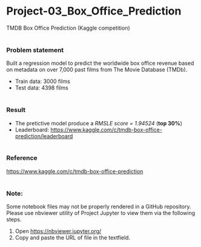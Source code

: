 # Project-03_Box_Office_Prediction
TMDB Box Office Prediction (Kaggle competition)
<br><br>

### Problem statement
Built a regression model to predict the worldwide box office revenue based on metadata on over 7,000 past films from The Movie Database (TMDb). 

- Train data: 3000 films
- Test data: 4398 films
<br><br>
### Result
- The pretictive model produce a *RMSLE score = 1.94524* (**top 30%**)
- Leaderboard: https://www.kaggle.com/c/tmdb-box-office-prediction/leaderboard
<br><br>
### Reference
https://www.kaggle.com/c/tmdb-box-office-prediction 
<br><br>

### Note:
Some notebook files may not be properly rendered in a GitHub repository.<br>
Please use nbviewer utility of Project Jupyter to view them via the following steps.
1. Open https://nbviewer.jupyter.org/ 
2. Copy and paste the URL of file in the textfield.
